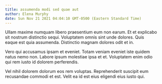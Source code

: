 ```yaml
---
title: assumenda modi sed quae aut
author: Elena Murphy
date: Sun Nov 21 2021 04:04:10 GMT-0500 (Eastern Standard Time)
---
```

Ullam maxime numquam libero praesentium eum non earum. Et et explicabo sit nostrum distinctio sequi. Voluptatem omnis sint unde dolores. Quis eaque est quia assumenda. Distinctio magnam dolores odit et in.

 Vero qui accusamus ipsam et eveniet. Totam veniam eveniet iste quidem natus nemo non. Labore ipsum molestiae ipsa et et. Voluptatem enim odio qui rem iusto id dolorem perferendis.

 Vel nihil dolorem dolorum eos rem voluptas. Reprehenderit suscipit eum recusandae commodi et est. Velit ea id est eius eligendi eius iusto qui.